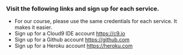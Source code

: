 ### Visit the following links and sign up for each service. 
* For our course, please use the same credentials for each service. It makes it easier.
* Sign up for a Cloud9 IDE account https://c9.io 
* Sign up for a Github account https://github.com
* Sign up for a Heroku account https://heroku.com
